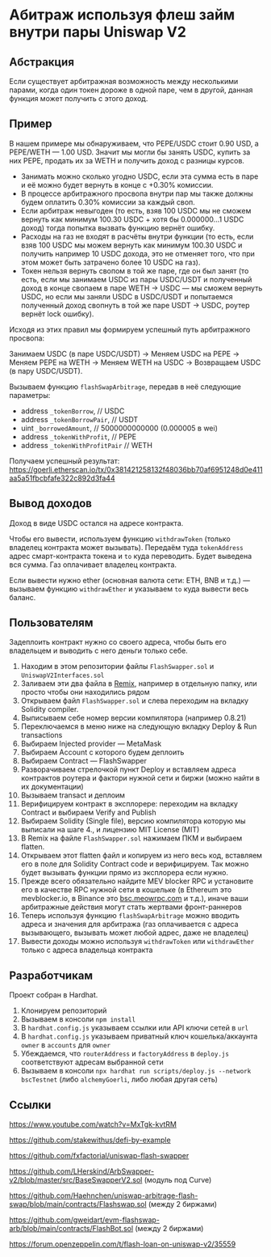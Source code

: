 # Абитраж используя флеш займ внутри пары Uniswap V2

## Абстракция

Если существует арбитражная возможность между несколькими парами, когда один токен дороже в одной паре, чем в другой, данная функция может получить с этого доход.

## Пример

В нашем примере мы обнаруживаем, что PEPE/USDC стоит 0.90 USD, а PEPE/WETH — 1.00 USD. Значит мы могли бы занять USDC, купить за них PEPE, продать их за WETH и получить доход с разницы курсов.

- Занимать можно сколько угодно USDC, если эта сумма есть в паре и её можно будет вернуть в конце с +0.30% комиссии.
- В процессе арбитражного просвопа внутри пар мы также должны будем оплатить 0.30% комиссии за каждый своп.
- Если арбитраж невыгоден (то есть, взяв 100 USDC мы не сможем вернуть как минимум 100.30 USDC + хотя бы 0.000000...1 USDC доход) тогда попытка вызвать функцию вернёт ошибку.
- Расходы на газ не входят в расчёты внутри функции (то есть, если взяв 100 USDC мы можем вернуть как минимум 100.30 USDC и получить например 10 USDC дохода, это не отменяет того, что при этом может быть затрачено более 10 USDC на газ).
- Токен нельзя вернуть свопом в той же паре, где он был занят (то есть, если мы занимаем USDC из пары USDC/USDT и полученный доход в конце свопаем в паре WETH -> USDC — мы сможем вернуть USDC, но если мы заняли USDC в USDC/USDT и попытаемся полученный доход свопнуть в той же паре USDT -> USDC, роутер вернёт lock ошибку).

Исходя из этих правил мы формируем успешный путь арбитражного просвопа:

Занимаем USDC (в паре USDC/USDT) -> Меняем USDC на PEPE -> Меняем PEPE на WETH -> Меняем WETH на USDC -> Возвращаем USDC (в пару USDC/USDT).

Вызываем функцию `flashSwapArbitrage`, передав в неё следующие параметры:

- address `_tokenBorrow`, // USDC
- address `_tokenBorrowPair`, // USDT
- uint `_borrowedAmount`, // 5000000000000 (0.000005 в wei)
- address `_tokenWithProfit`, // PEPE
- address `_tokenWithProfitPair` // WETH

Получаем успешный результат:
https://goerli.etherscan.io/tx/0x381421258132f48036bb70af6951248d0e411aa5a51fbcbfafe322c892d3fa44

## Вывод доходов

Доход в виде USDC остался на адресе контракта.

Чтобы его вывести, используем функцию `withdrawToken` (только владелец контракта может вызывать). Передаём туда `tokenAddress` адрес смарт-контракта токена и `to` куда переводить. Будет выведена вся сумма. Газ оплачивает владелец контракта.

Если вывести нужно ether (основная валюта сети: ETH, BNB и т.д.) — вызываем функцию `withdrawEther` и указываем `to` куда вывести весь баланс.

## Пользователям

Задеплоить контракт нужно со своего адреса, чтобы быть его владельцем и выводить с него деньги только себе.

1. Находим в этом репозитории файлы `FlashSwapper.sol` и `UniswapV2Interfaces.sol`
2. Заливаем эти два файла в [Remix](https://remix.ethereum.org/), например в отдельную папку, или просто чтобы они находились рядом
3. Открываем файл `FlashSwapper.sol` и слева переходим на вкладку Solidity compiler.
4. Выписываем себе номер версии компилятора (например 0.8.21)
5. Переключаемся в меню ниже на следующую вкладку Deploy & Run transactions
6. Выбираем Injected provider — MetaMask
7. Выбираем Account с которого будем деплоить
8. Выбираем Contract — FlashSwapper
9. Разворачиваем стрелочкой пункт Deploy и вставляем адреса контрактов роутера и фактори нужной сети и биржи (можно найти в их документации)
10. Вызываем transact и деплоим
11. Верифицируем контракт в эксплорере: переходим на вкладку Contract и выбираем Verify and Publish
12. Выбираем Solidity (Single file), версию компилятора которую мы выписали на шаге 4., и лицензию MIT License (MIT)
13. В Remix на файле `FlashSwapper.sol` нажимаем ПКМ и выбираем flatten.
14. Открываем этот flatten файл и копируем из него весь код, вставляем его в поле для Solidity Contract code и верифицируем. Так можно будет вызывать функции прямо из эксплорера если нужно.
15. Прежде всего обязательно найдите MEV blocker RPC и установите его в качестве RPC нужной сети в кошельке (в Ethereum это mevblocker.io, в Binance это [bsc.meowrpc.com](https://bsc.meowrpc.com) и т.д.), иначе ваши арбитражные действия могут стать жертвами фронт-раннеров
16. Теперь используя функцию `flashSwapArbitrage` можно вводить адреса и значения для арбитража (газ оплачивается с адреса вызывающего, вызывать может любой адрес, даже не владелец)
17. Вывести доходы можно используя `withdrawToken` или `withdrawEther` только с адреса владельца контракта

## Разработчикам

Проект собран в Hardhat.

1.  Клонируем репозиторий
2.  Вызываем в консоли `npm install`
3.  В `hardhat.config.js` указываем ссылки или API ключи сетей в `url`
4.  В `hardhat.config.js` указываем приватный ключ кошелька/аккаунта `owner` в `accounts` для `owner`
5.  Убеждаемся, что `routerAddress` и `factoryAddress` в `deploy.js` соответствуют адресам выбранной сети
6.  Вызываем в консоли `npx hardhat run scripts/deploy.js --network bscTestnet` (либо `alchemyGoerli`, либо любая другая сеть)

## Ссылки

https://www.youtube.com/watch?v=MxTgk-kvtRM

https://github.com/stakewithus/defi-by-example

https://github.com/fxfactorial/uniswap-flash-swapper

https://github.com/LHerskind/ArbSwapper-v2/blob/master/src/BaseSwapperV2.sol (модуль под Curve)

https://github.com/Haehnchen/uniswap-arbitrage-flash-swap/blob/main/contracts/Flashswap.sol (между 2 биржами)

https://github.com/gweidart/evm-flashswap-arb/blob/main/contracts/FlashBot.sol (между 2 биржами)

https://forum.openzeppelin.com/t/flash-loan-on-uniswap-v2/35559
